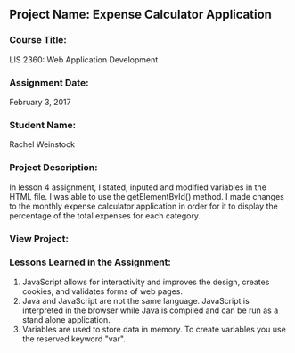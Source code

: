 ## Project Name:  Expense Calculator Application

### Course Title:
LIS 2360:  Web Application Development

### Assignment Date:  
February 3, 2017

### Student Name:  
Rachel Weinstock

### Project Description:
In lesson 4 assignment, I stated, inputed and modified variables in the HTML file. I was able to use the getElementById() method. I made changes to the monthly expense calculator application in order for it to display the percentage of the total expenses for each category.  
### View Project:


### Lessons Learned in the Assignment:
1. JavaScript allows for interactivity and improves the design, creates cookies, and validates forms of web pages. 
2. Java and JavaScript are not the same language. JavaScript is interpreted in the browser while Java is compiled and can be run as a stand alone application. 
3. Variables are used to store data in memory. To create variables you use the reserved keyword "var".
